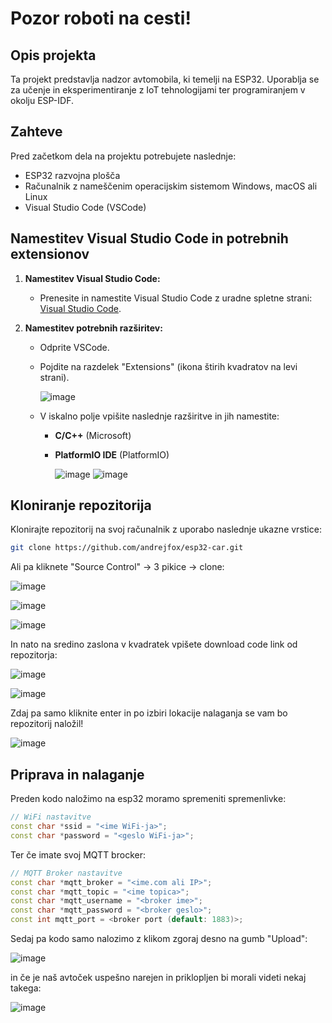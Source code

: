 # Pozor roboti na cesti!

## Opis projekta
Ta projekt predstavlja nadzor avtomobila, ki temelji na ESP32. Uporablja se za učenje in eksperimentiranje z IoT tehnologijami ter programiranjem v okolju ESP-IDF.

## Zahteve
Pred začetkom dela na projektu potrebujete naslednje:

- ESP32 razvojna plošča
- Računalnik z nameščenim operacijskim sistemom Windows, macOS ali Linux
- Visual Studio Code (VSCode)

## Namestitev Visual Studio Code in potrebnih extensionov

1. **Namestitev Visual Studio Code:**
   - Prenesite in namestite Visual Studio Code z uradne spletne strani: [Visual Studio Code](https://code.visualstudio.com/).

2. **Namestitev potrebnih razširitev:**
   - Odprite VSCode.
   - Pojdite na razdelek "Extensions" (ikona štirih kvadratov na levi strani).
     
     ![image](https://github.com/user-attachments/assets/5d1a8e08-d283-4420-b6bc-7cdba64b9b23)
   - V iskalno polje vpišite naslednje razširitve in jih namestite:
     - **C/C++** (Microsoft)
     - **PlatformIO IDE** (PlatformIO)
    
       ![image](https://github.com/user-attachments/assets/75da50e5-d9cd-47d1-8062-c306645d63bf)
       ![image](https://github.com/user-attachments/assets/a2ff5e1c-1d5e-4cce-9f92-349d626514b6)

## Kloniranje repozitorija

Klonirajte repozitorij na svoj računalnik z uporabo naslednje ukazne vrstice:

```bash
git clone https://github.com/andrejfox/esp32-car.git
```

Ali pa kliknete "Source Control" -> 3 pikice -> clone:

![image](https://github.com/user-attachments/assets/a7599677-bbb1-4bb8-8671-b170dca13321)

![image](https://github.com/user-attachments/assets/0cb5b1fc-8ea9-4b93-aa35-0c69256f7635)

![image](https://github.com/user-attachments/assets/c2300508-bdd3-4604-afc6-a0d25a1f2a98)

In nato na sredino zaslona v kvadratek vpišete download code link od repozitorja:

![image](https://github.com/user-attachments/assets/6fb5824e-cb70-4586-969a-4233810a72e0)

![image](https://github.com/user-attachments/assets/04a5cbf0-3c32-489a-ab78-2e6829bad836)

Zdaj pa samo kliknite enter in po izbiri lokacije nalaganja se vam bo repozitorij naložil!

![image](https://github.com/user-attachments/assets/8cb7d683-fabd-4672-944f-d316fa9818ee)

## Priprava in nalaganje

Preden kodo naložimo na esp32 moramo spremeniti spremenlivke:
```c++
// WiFi nastavitve
const char *ssid = "<ime WiFi-ja>";
const char *password = "<geslo WiFi-ja>";
```
Ter če imate svoj MQTT brocker:
```c++
// MQTT Broker nastavitve
const char *mqtt_broker = "<ime.com ali IP>";
const char *mqtt_topic = "<ime topica>";
const char *mqtt_username = "<broker ime>"; 
const char *mqtt_password = "<broker geslo>";
const int mqtt_port = <broker port (default: 1883)>;
```

Sedaj pa kodo samo nalozimo z klikom zgoraj desno na gumb "Upload":

![image](https://github.com/user-attachments/assets/2a5f3356-2d74-4031-a2e0-6ce35489a1d7)

in če je naš avtoček uspešno narejen in priklopljen bi morali videti nekaj takega:

![image](https://github.com/user-attachments/assets/119c013f-2c05-4cd1-8f84-c68de723d467)











